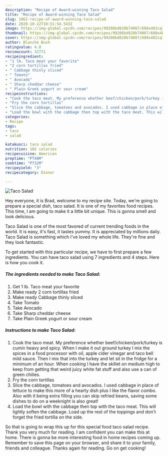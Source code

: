 ```yaml
---
description: "Recipe of Award-winning Taco Salad"
title: "Recipe of Award-winning Taco Salad"
slug: 1062-recipe-of-award-winning-taco-salad
date: 2020-10-22T10:51:54.543Z
image: https://img-global.cpcdn.com/recipes/99206bd820b74007/680x482cq70/taco-salad-recipe-main-photo.jpg
thumbnail: https://img-global.cpcdn.com/recipes/99206bd820b74007/680x482cq70/taco-salad-recipe-main-photo.jpg
cover: https://img-global.cpcdn.com/recipes/99206bd820b74007/680x482cq70/taco-salad-recipe-main-photo.jpg
author: Blanche Bush
ratingvalue: 4.8
reviewcount: 32771
recipeingredient:
- "1 lb. Taco meat your favorite"
- "2 corn tortillas fried"
- " Cabbage thinly sliced"
- " Tomato"
- " Avocado"
- " Sharp cheddar cheese"
- " Plain Greek yogurt or sour cream"
recipeinstructions:
- "Cook the taco meat. My preference whether beef/chicken/pork/turkey is cumin heavy and spicy. When I make it out ground turkey I mix the spices in a food processor with oil, apple cider vinegar and taco bell mild sauce. Then I mix that into the turkey and let sit in the fridge for a minimum of an hour. When cooking I have the skillet on medium high to keep from getting that weird juicy white fat stuff and also use a can of green chilies."
- "Fry the corn tortillas"
- "Slice the cabbage, tomatoes and avocados. I used cabbage in place of lettuce to make this more of a hearty dish plus I like the flavor combo. Also with it being extra filling you can skip refried beans, saving some dishes to do on a weeknight is also great!"
- "Load the bowl with the cabbage then top with the taco meat. This will lightly soften the cabbage. Load up the rest of the toppings and don&#39;t forget the fried tortilla on the side."
categories:
- Recipe
tags:
- taco
- salad

katakunci: taco salad 
nutrition: 102 calories
recipecuisine: American
preptime: "PT40M"
cooktime: "PT32M"
recipeyield: "3"
recipecategory: Dinner

---
```



![Taco Salad](https://img-global.cpcdn.com/recipes/99206bd820b74007/680x482cq70/taco-salad-recipe-main-photo.jpg)

Hey everyone, it is Brad, welcome to my recipe site. Today, we're going to prepare a special dish, taco salad. It is one of my favorites food recipes. This time, I am going to make it a little bit unique. This is gonna smell and look delicious.

Taco Salad is one of the most favored of current trending foods in the world. It is easy, it's fast, it tastes yummy. It is appreciated by millions daily. Taco Salad is something which I've loved my whole life. They're fine and they look fantastic.




To get started with this particular recipe, we have to first prepare a few ingredients. You can have taco salad using 7 ingredients and 4 steps. Here is how you cook it.

<!--inarticleads1-->

##### The ingredients needed to make Taco Salad:

1. Get 1 lb. Taco meat your favorite
1. Make ready 2 corn tortillas fried
1. Make ready  Cabbage thinly sliced
1. Take  Tomato
1. Take  Avocado
1. Take  Sharp cheddar cheese
1. Take  Plain Greek yogurt or sour cream




<!--inarticleads2-->

##### Instructions to make Taco Salad:

1. Cook the taco meat. My preference whether beef/chicken/pork/turkey is cumin heavy and spicy. When I make it out ground turkey I mix the spices in a food processor with oil, apple cider vinegar and taco bell mild sauce. Then I mix that into the turkey and let sit in the fridge for a minimum of an hour. When cooking I have the skillet on medium high to keep from getting that weird juicy white fat stuff and also use a can of green chilies.
1. Fry the corn tortillas
1. Slice the cabbage, tomatoes and avocados. I used cabbage in place of lettuce to make this more of a hearty dish plus I like the flavor combo. Also with it being extra filling you can skip refried beans, saving some dishes to do on a weeknight is also great!
1. Load the bowl with the cabbage then top with the taco meat. This will lightly soften the cabbage. Load up the rest of the toppings and don&#39;t forget the fried tortilla on the side.




So that is going to wrap this up for this special food taco salad recipe. Thank you very much for reading. I am confident you can make this at home. There is gonna be more interesting food in home recipes coming up. Remember to save this page on your browser, and share it to your family, friends and colleague. Thanks again for reading. Go on get cooking!
